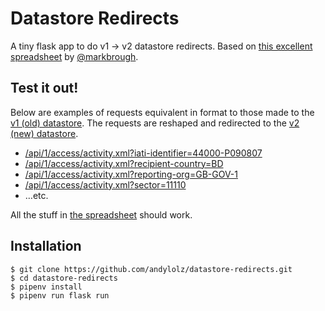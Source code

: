 # Datastore Redirects

A tiny flask app to do v1 -> v2 datastore redirects. Based on [this excellent spreadsheet](https://docs.google.com/spreadsheets/d/19Qs6naJhoMIDpgbtNWr2Uab1mzzJge61_vfP4mEYCTs/edit) by [@markbrough](https://twitter.com/Mark_Brough).

## Test it out!

Below are examples of requests equivalent in format to those made to the [v1 (old) datastore](http://datastore.iatistandard.org/). The requests are reshaped and redirected to the [v2 (new) datastore](https://store.staging.iati.cloud/).

 * [/api/1/access/activity.xml?iati-identifier=44000-P090807](https://v1-iati-datastore.herokuapp.com/api/1/access/activity.xml?iati-identifier=44000-P090807)
 * [/api/1/access/activity.xml?recipient-country=BD](https://v1-iati-datastore.herokuapp.com/api/1/access/activity.xml?recipient-country=BD)
 * [/api/1/access/activity.xml?reporting-org=GB-GOV-1](https://v1-iati-datastore.herokuapp.com/api/1/access/activity.xml?reporting-org=GB-GOV-1)
 * [/api/1/access/activity.xml?sector=11110](https://v1-iati-datastore.herokuapp.com/api/1/access/activity.xml?sector=11110)
 * …etc.

All the stuff in [the spreadsheet](https://docs.google.com/spreadsheets/d/19Qs6naJhoMIDpgbtNWr2Uab1mzzJge61_vfP4mEYCTs/edit) should work.

## Installation

```shell
$ git clone https://github.com/andylolz/datastore-redirects.git
$ cd datastore-redirects
$ pipenv install
$ pipenv run flask run
```
